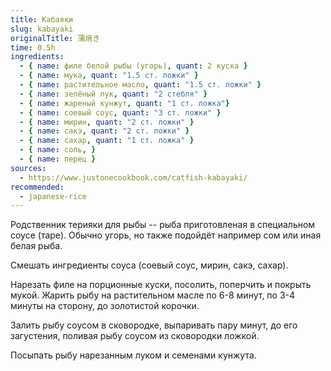 ```yaml
---
title: Кабаяки
slug: kabayaki
originalTitle: 蒲焼き
time: 0.5h
ingredients:
  - { name: филе белой рыбы (угорь), quant: 2 куска }
  - { name: мука, quant: "1.5 ст. ложки" }
  - { name: растительное масло, quant: "1.5 ст. ложки" }
  - { name: зелёный лук, quant: "2 стебля" }
  - { name: жареный кунжут, quant: "1 ст. ложка"}
  - { name: соевый соус, quant: "3 ст. ложки" }
  - { name: мирин, quant: "2 ст. ложки" }
  - { name: сакэ, quant: "2 ст. ложки" }
  - { name: сахар, quant: "1 ст. ложка" }
  - { name: соль, }
  - { name: перец }
sources:
  - https://www.justonecookbook.com/catfish-kabayaki/
recommended:
  - japanese-rice
---
```


Родственник терияки для рыбы -- рыба приготовленая в специальном соусе (таре). Обычно угорь, но также
подойдёт например сом или иная белая рыба.

Смешать ингредиенты соуса (соевый соус, мирин, сакэ, сахар).

Нарезать филе на порционные куски, посолить, поперчить и покрыть мукой.
Жарить рыбу на растительном масле по 6-8 минут, по 3-4 минуты на сторону, до золотистой корочки.

Залить рыбу соусом в сковородке, выпаривать пару минут, до его загустения, поливая рыбу соусом из сковородки ложкой.

Посыпать рыбу нарезанным луком и семенами кунжута.